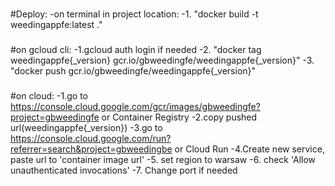 ###

#Deploy:
-on terminal in project location:
-1. "docker build -t weedingappfe:latest ."  

###
#on gcloud cli:
-1.gcloud auth login if needed
-2. "docker tag weedingappfe{_version} gcr.io/gbweedingfe/weedingappfe{_version}"
-3. "docker push gcr.io/gbweedingfe/weedingappfe{_version}" 
###

#on cloud:
-1.go to https://console.cloud.google.com/gcr/images/gbweedingfe?project=gbweedingfe or Container Registry
-2.copy pushed url(weedingappfe{_version})
-3.go to https://console.cloud.google.com/run?referrer=search&project=gbweedingbe or Cloud Run
-4.Create new service, paste url to 'container image url'
-5. set region to warsaw
-6. check 'Allow unauthenticated invocations'
-7. Change port if needed
